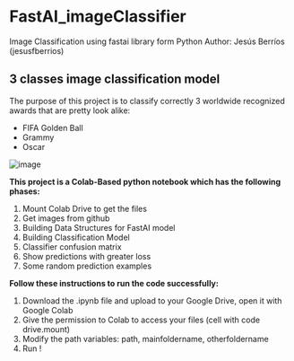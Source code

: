 # FastAI_imageClassifier
Image Classification using fastai library form Python
Author: Jesús Berríos (jesusfberrios)

## 3 classes image classification model
The purpose of this project is to classify correctly 3 worldwide recognized awards that are pretty look alike:
- FIFA Golden Ball
- Grammy
- Oscar

![image](https://user-images.githubusercontent.com/81935591/126382106-2ef9c8ba-4961-4915-a664-8384bec38ce6.png)

**This project is a Colab-Based python notebook which has the following phases:**
1. Mount Colab Drive to get the files
2. Get images from github
3. Building Data Structures for FastAI model
4. Building Classification Model
5. Classifier confusion matrix
6. Show predictions with greater loss
7. Some random prediction examples


**Follow these instructions to run the code successfully:**
1. Download the .ipynb file and upload to your Google Drive, open it with Google Colab
2. Give the permission to Colab to access your files (cell with code drive.mount)
3. Modify the path variables: path, mainfoldername, otherfoldername
4. Run !

